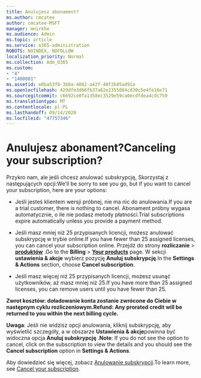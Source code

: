 ```yaml
---
title: Anulujesz abonament?
ms.author: cmcatee
author: cmcatee-MSFT
manager: mnirkhe
ms.audience: Admin
ms.topic: article
ms.service: o365-administration
ROBOTS: NOINDEX, NOFOLLOW
localization_priority: Normal
ms.collection: Adm_O365
ms.custom:
- "4"
- "1400001"
ms.assetid: e0ba53f0-3b0a-4082-a42f-40f2b45ad91a
ms.openlocfilehash: 429dfe3d66fb37a62e2355084cd30c5e4fe16e71
ms.sourcegitcommit: c6692ce0fa1358ec3529e59ca0ecdfdea4cdc759
ms.translationtype: MT
ms.contentlocale: pl-PL
ms.lasthandoff: 09/14/2020
ms.locfileid: "47757346"
---
```

# <a name="canceling-your-subscription"></a><span data-ttu-id="4c066-102">Anulujesz abonament?</span><span class="sxs-lookup"><span data-stu-id="4c066-102">Canceling your subscription?</span></span>

<span data-ttu-id="4c066-103">Przykro nam, ale jeśli chcesz anulować subskrypcję, Skorzystaj z następujących opcji:</span><span class="sxs-lookup"><span data-stu-id="4c066-103">We'll be sorry to see you go, but if you want to cancel your subscription, here are your options:</span></span>
  
- <span data-ttu-id="4c066-104">Jeśli jesteś klientem wersji próbnej, nie ma nic do anulowania.</span><span class="sxs-lookup"><span data-stu-id="4c066-104">If you are a trial customer, there is nothing to cancel.</span></span> <span data-ttu-id="4c066-105">Abonament próbny wygasa automatycznie, o ile nie podasz metody płatności.</span><span class="sxs-lookup"><span data-stu-id="4c066-105">Trial subscriptions expire automatically unless you provide a payment method.</span></span>

- <span data-ttu-id="4c066-106">Jeśli masz mniej niż 25 przypisanych licencji, możesz anulować subskrypcję w trybie online.</span><span class="sxs-lookup"><span data-stu-id="4c066-106">If you have fewer than 25 assigned licenses, you can cancel your subscription online.</span></span> <span data-ttu-id="4c066-107">Przejdź do strony **rozliczanie** \> **[produktów](https://go.microsoft.com/fwlink/p/?linkid=842054)** .</span><span class="sxs-lookup"><span data-stu-id="4c066-107">Go to the **Billing** \> **[Your products](https://go.microsoft.com/fwlink/p/?linkid=842054)** page.</span></span> <span data-ttu-id="4c066-108">W sekcji **ustawienia & akcje** wybierz pozycję **Anuluj subskrypcję**.</span><span class="sxs-lookup"><span data-stu-id="4c066-108">In the **Settings & Actions** section, choose **Cancel subscription**.</span></span>

- <span data-ttu-id="4c066-109">Jeśli masz więcej niż 25 przypisanych licencji, możesz usunąć użytkowników, aż masz mniej niż 25.</span><span class="sxs-lookup"><span data-stu-id="4c066-109">If you have more than 25 assigned licenses, you can remove users until you have fewer than 25.</span></span>
  
<span data-ttu-id="4c066-110">**Zwrot kosztów: doładowanie konta zostanie zwrócone do Ciebie w następnym cyklu rozliczeniowym.**</span><span class="sxs-lookup"><span data-stu-id="4c066-110">**Refund: Any prorated credit will be returned to you within the next billing cycle.**</span></span> 

<span data-ttu-id="4c066-111">**Uwaga**: Jeśli nie widzisz opcji anulowania, kliknij subskrypcję, aby wyświetlić szczegóły, a w obszarze **Ustawienia & akcje**powinna być widoczna opcja **Anuluj subskrypcję** .</span><span class="sxs-lookup"><span data-stu-id="4c066-111">**Note**: If you do not see the option to cancel, click on the subscription to view the details and you should see the **Cancel subscription** option in **Settings & Actions**.</span></span> 

<span data-ttu-id="4c066-112">Aby dowiedzieć się więcej, zobacz [Anulowanie subskrypcji](https://docs.microsoft.com/microsoft-365/commerce/subscriptions/cancel-your-subscription).</span><span class="sxs-lookup"><span data-stu-id="4c066-112">To learn more, see [Cancel your subscription](https://docs.microsoft.com/microsoft-365/commerce/subscriptions/cancel-your-subscription).</span></span>
